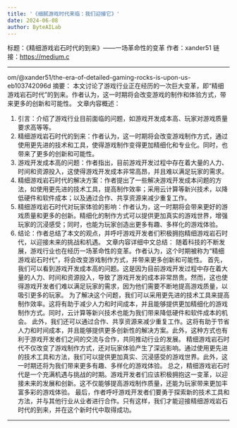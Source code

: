 ```yaml
---
title: '《细腻游戏时代来临：我们迎接它》'
date: 2024-06-08
author: ByteAILab
---
```


标题：《精细游戏岩石时代的到来》——一场革命性的变革
作者：xander51
链接：https://medium.c

---
om/@xander51/the-era-of-detailed-gaming-rocks-is-upon-us-eb103742096d
摘要：
本文讨论了游戏行业正在经历的一次巨大变革，即“精细游戏岩石时代”的到来。作者认为，这一时期将会改变游戏的制作和体验方式，带来更多的创新和可能性。
文章内容概述：
1. 引言：介绍了游戏行业目前面临的问题，如游戏开发成本高、玩家对游戏质量要求高等等。
2. 精细游戏岩石时代的到来：作者认为，这一时期将会改变游戏制作方式，通过使用更先进的技术和工具，使得游戏制作变得更加精细化和专业化。同时，也带来了更多的创新和可能性。
3. 游戏开发成本高的问题：作者指出，目前游戏开发过程中存在着大量的人力、时间和资源投入，这使得游戏开发成本非常高昂，并且难以满足玩家的需求。
4. 精细游戏岩石时代的解决方案：作者提出了一些解决游戏开发成本问题的方法，如使用更先进的技术工具，提高制作效率；采用云计算等新兴技术，以降低硬件和软件成本；以及通过合作、共享资源来减少重复工作。
5. 精细游戏岩石时代对玩家体验的影响：作者认为，这一时期将会带来更好的游戏质量和更多的创新。精细化的制作方式可以提供更加真实的游戏世界，增强玩家的沉浸感受；同时，也能为玩家创造出更多有趣、多样化的游戏体验。
6. 结论：作者总结了本文的观点，并呼吁游戏开发者们积极拥抱精细游戏岩石时代，以迎接未来的挑战和机遇。
文章内容详细中文总结：
随着科技的不断发展，游戏行业也在经历一场革命性的变革。作者认为，这个时期被称为“精细游戏岩石时代”，将会改变游戏制作方式，并带来更多创新和可能性。
首先，我们可以看到游戏开发成本高的问题。这是因为目前游戏开发过程中存在着大量的人力、时间和资源投入，导致了游戏开发的成本非常昂贵。然而，这也使得游戏开发者们难以满足玩家的需求，因为他们需要不断地提高游戏质量，以吸引更多的玩家。
为了解决这个问题，我们可以采用更先进的技术工具来提高制作效率。这将有助于减少人力和时间成本，并且能够提供更加精细化的游戏制作方式。同时，云计算等新兴技术也能为我们带来降低硬件和软件成本的机会。
此外，我们还可以通过合作、共享资源来减少重复工作。这将有助于节省人力和时间成本，并且能够提供更多创新性的解决方案。此外，这种方式也有利于游戏开发者们之间的交流与合作，共同推动行业的发展。
精细游戏岩石时代不仅改变了游戏制作方式，还对玩家体验产生了深远影响。通过使用更先进的技术工具和方法，我们可以提供更加真实、沉浸感受的游戏世界。此外，这一时期还将为我们带来更多有趣、多样化的游戏体验。
总之，精细游戏岩石时代是一个充满机遇与挑战的时期。游戏开发者们应该积极拥抱这一变革，以迎接未来的发展和创新。这不仅能够提高游戏制作质量，还能为玩家带来更加丰富多彩的游戏体验。
最后，作者呼吁游戏开发者们要勇于探索新的技术工具和方法，并与其他行业从业者进行合作。只有这样，我们才能迎接精细游戏岩石时代的到来，并在这个新时代中取得成功。
---

